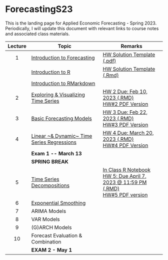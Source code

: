 # ForecastingS23
This is the landing page for Applied Economic Forecasting - Spring 2023. Periodically, I will update this document with relevant links to course notes and associated class materials.

| Lecture | Topic                                	                        |  Remarks                                	                        |
|:-----:	|-------------------------------------------                    | -------------------------------------------------			|
| 1    	  | [Introduction to Forecasting](2.Lectures/Lecture1/1.Intro_Time_Series.pdf)| [HW Solution Template (.pdf)](3.Homework/Solution_Template/Homework_Solution_Template.pdf)					|
|     	  | [Introduction to R](https://htmlpreview.github.io/?https://github.com/Shamar-Stewart/ForecastingS23/blob/main/2.Lectures/Lecture1/R_Introduction.nb.html) | [HW Solution Template (.Rmd)](3.Homework/Solution_Template/Homework_Solution_Template.Rmd) 					|
|     	  | [Introduction to RMarkdown](https://htmlpreview.github.io/?https://github.com/Shamar-Stewart/ForecastingS23/blob/main/2.Lectures/Lecture1/RMarkdown_Intro.html)                   | 					|
| 2    	  | [Exploring & Visualizing Time Series](2.Lectures/Lecture2/2-Visualizing-Time-Series.pdf)     	                    | [HW 2 Due: Feb 10, 2023 (.RMD)](3.Homework/HW2/AAEC_4984-AAEC_STAT-5484_HW2_S23.Rmd)<br>[HW#2 PDF Version](3.Homework/HW2/AAEC_4984-AAEC_STAT-5484_HW2_S23.pdf)		</br>			|
| 3   	  | [Basic Forecasting Models](2.Lectures/Lecture3/3.Evaluation_of_Basic_Forecasting_Models.pdf)                	                    | [HW 3 Due: Feb 22, 2023 (.RMD)](3.Homework/HW3/Homework3_S2023.Rmd)	<br>[HW#3 PDF Version](3.Homework/HW3/Homework3_S2023.pdf)		</br>					|
| 4    	  | [Linear ~& Dynamic~ Time Series Regressions](2.Lectures/Lecture4/4.Linear_and_Dynamic_Time_Series_Regressions.pdf)                       | [HW 4 Due: March 20, 2023 (.RMD)](3.Homework/HW4/Homework4_S2023.Rmd)	<br>[HW#4 PDF Version](3.Homework/HW4/Homework4_S2023.pdf)		</br>						|
|      	  | **Exam 1 -- March 13**              	                        | 					|
|     	  | **SPRING BREAK**                    	                        | 					|
| 5   	  | [Time Series Decompositions](2.Lectures/Lecture5/5.Time_Series_Decomposition.pdf)               	                    | [In Class R Notebook](https://htmlpreview.github.io/?https://github.com/Shamar-Stewart/ForecastingS23/blob/main/2.Lectures/Lecture5/Manual_Decomposition.nb.html)	<br> [HW 5: Due April 7, 2023 @ 11:59 PM (.RMD)](3.Homework/HW5/Homework5_S2023.Rmd)</br>	[HW#5 PDF version](3.Homework/HW5/Homework5_S2023.pdf)			|
| 6   	  | [Exponential Smoothing](2.Lectures/Lecture6/6.Moving_Averages_-_Exponential_Smoothing.pdf) 	                    | 					|
| 7   	  | ARIMA Models                            	                    | 					|
| 8   	  | VAR Models                              	                    | 					|
| 9   	  | (G)ARCH Models                          	                    | 					|
| 10   	  | Forecast Evaluation & Combination        	                    | 					|
|      	  | **EXAM 2 - May 1**                  	                        | 					|

